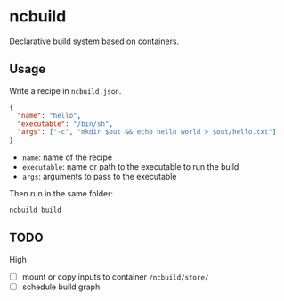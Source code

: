# ncbuild

Declarative build system based on containers.

## Usage

Write a recipe in `ncbuild.json`.

```json
{
  "name": "hello",
  "executable": "/bin/sh",
  "args": ["-c", "mkdir $out && echo hello world > $out/hello.txt"]
}
```

- `name`: name of the recipe
- `executable`: name or path to the executable to run the build
- `args`: arguments to pass to the executable

Then run in the same folder:

```bash
ncbuild build
```

## TODO

High

- [ ] mount or copy inputs to container `/ncbuild/store/`
- [ ] schedule build graph
